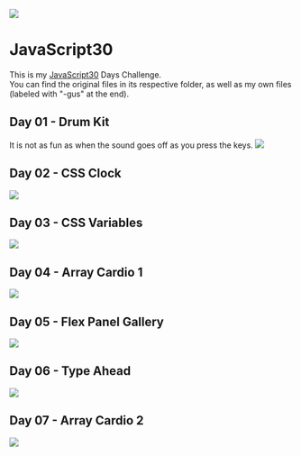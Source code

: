 ![](https://javascript30.com/images/JS3-social-share.png)

# JavaScript30

This is my [JavaScript30](https://JavaScript30.com) Days Challenge.  
You can find the original files in its respective folder, as well as my own files (labeled with "-gus" at the end).


## Day 01 - Drum Kit
It is not as fun as when the sound goes off as you press the keys.
![](https://github.com/gustavoaz7/100DaysOfCode/blob/master/JavaScript30/Images%20and%20gifs/js30%2001.gif?raw=true)

## Day 02 - CSS Clock
![](https://github.com/gustavoaz7/100DaysOfCode/blob/master/JavaScript30/Images%20and%20gifs/js30%2002.gif?raw=true)

## Day 03 - CSS Variables
![](https://github.com/gustavoaz7/100DaysOfCode/blob/master/JavaScript30/Images%20and%20gifs/js30%2003.gif?raw=true)

## Day 04 - Array Cardio 1
![](https://github.com/gustavoaz7/100DaysOfCode/blob/master/JavaScript30/Images%20and%20gifs/js30%2004.png?raw=true)

## Day 05 - Flex Panel Gallery
![](https://github.com/gustavoaz7/100DaysOfCode/blob/master/JavaScript30/Images%20and%20gifs/js30%2005.gif?raw=true)

## Day 06 - Type Ahead
![](https://github.com/gustavoaz7/100DaysOfCode/blob/master/JavaScript30/Images%20and%20gifs/js30%2006.gif?raw=true)

## Day 07 - Array Cardio 2
![](https://github.com/gustavoaz7/100DaysOfCode/blob/master/JavaScript30/Images%20and%20gifs/js30%2007.png?raw=true)
